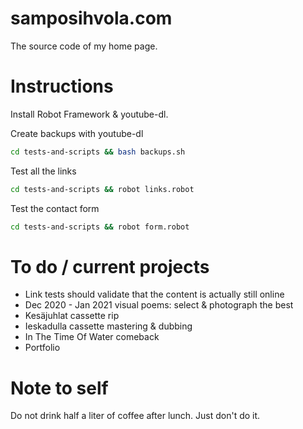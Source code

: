 # samposihvola.com

The source code of my home page. 

# Instructions

Install Robot Framework & youtube-dl.

Create backups with youtube-dl

```bash
cd tests-and-scripts && bash backups.sh
```

Test all the links 

```bash
cd tests-and-scripts && robot links.robot
```

Test the contact form

```bash
cd tests-and-scripts && robot form.robot
```

# To do / current projects

- Link tests should validate that the content is actually still online
- Dec 2020 - Jan 2021 visual poems: select & photograph the best
- Kesäjuhlat cassette rip
- Ieskadulla cassette mastering & dubbing
- In The Time Of Water comeback
- Portfolio

# Note to self

Do not drink half a liter of coffee after lunch. Just don't do it.
